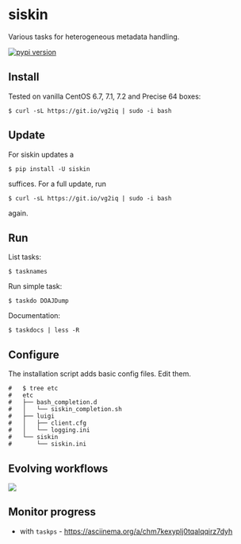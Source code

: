 siskin
======

Various tasks for heterogeneous metadata handling.

[![pypi version](http://img.shields.io/pypi/v/siskin.svg?style=flat)](https://pypi.python.org/pypi/siskin)

Install
-------

Tested on vanilla CentOS 6.7, 7.1, 7.2 and Precise 64 boxes:

    $ curl -sL https://git.io/vg2iq | sudo -i bash

Update
------

For siskin updates a

```
$ pip install -U siskin
```

suffices. For a full update, run

```
$ curl -sL https://git.io/vg2iq | sudo -i bash
```

again.

Run
---

List tasks:

    $ tasknames

Run simple task:

    $ taskdo DOAJDump

Documentation:

    $ taskdocs | less -R

Configure
---------

The installation script adds basic config files. Edit them.

```
#   $ tree etc
#   etc
#   ├── bash_completion.d
#   │   └── siskin_completion.sh
#   ├── luigi
#   │   ├── client.cfg
#   │   └── logging.ini
#   └── siskin
#       └── siskin.ini
```

Evolving workflows
------------------

![](http://i.imgur.com/8bFvSvN.gif)

Monitor progress
----------------

* with `taskps` - https://asciinema.org/a/chm7kexyplj0tqalqqirz7dyh
